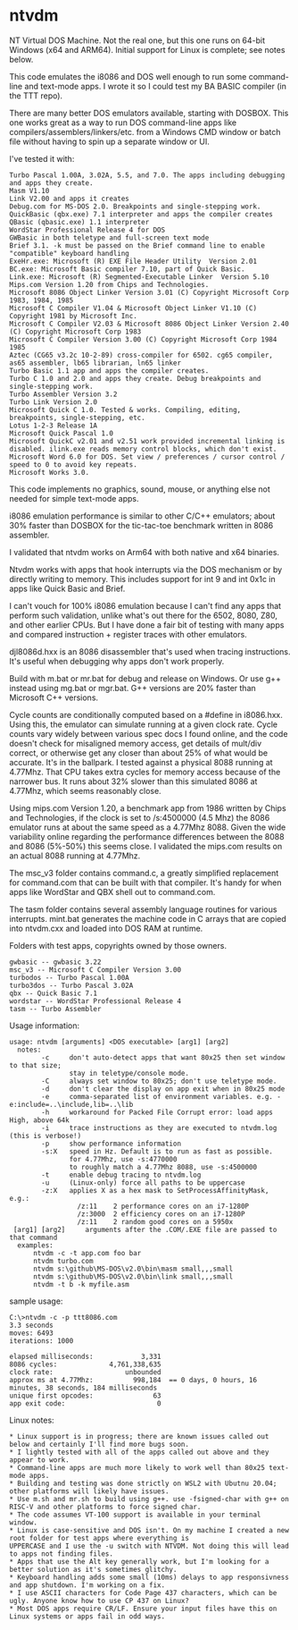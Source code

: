 # ntvdm
NT Virtual DOS Machine. Not the real one, but this one runs on 64-bit Windows (x64 and ARM64). Initial support
for Linux is complete; see notes below.

This code emulates the i8086 and DOS well enough to run some command-line and text-mode apps. I wrote it
so I could test my BA BASIC compiler (in the TTT repo). 

There are many better DOS emulators available, starting with DOSBOX. This one works great as a
way to run DOS command-line apps like compilers/assemblers/linkers/etc. from a Windows CMD
window or batch file without having to spin up a separate window or UI.

I've tested it with:

    Turbo Pascal 1.00A, 3.02A, 5.5, and 7.0. The apps including debugging and apps they create.
    Masm V1.10
    Link V2.00 and apps it creates
    Debug.com for MS-DOS 2.0. Breakpoints and single-stepping work.
    QuickBasic (qbx.exe) 7.1 interpreter and apps the compiler creates
    QBasic (qbasic.exe) 1.1 interpreter
    WordStar Professional Release 4 for DOS
    GWBasic in both teletype and full-screen text mode
    Brief 3.1. -k must be passed on the Brief command line to enable "compatible" keyboard handling
    ExeHr.exe: Microsoft (R) EXE File Header Utility  Version 2.01  
    BC.exe: Microsoft Basic compiler 7.10, part of Quick Basic.
    Link.exe: Microsoft (R) Segmented-Executable Linker  Version 5.10 
    Mips.com Version 1.20 from Chips and Technologies.
    Microsoft 8086 Object Linker Version 3.01 (C) Copyright Microsoft Corp 1983, 1984, 1985
    Microsoft C Compiler V1.04 & Microsoft Object Linker V1.10 (C) Copyright 1981 by Microsoft Inc.
    Microsoft C Compiler V2.03 & Microsoft 8086 Object Linker Version 2.40  (C) Copyright Microsoft Corp 1983
    Microsoft C Compiler Version 3.00 (C) Copyright Microsoft Corp 1984 1985  
    Aztec (CG65 v3.2c 10-2-89) cross-compiler for 6502. cg65 compiler, as65 assembler, lb65 librarian, ln65 linker
    Turbo Basic 1.1 app and apps the compiler creates.
    Turbo C 1.0 and 2.0 and apps they create. Debug breakpoints and single-stepping work.
    Turbo Assembler Version 3.2
    Turbo Link Version 2.0
    Microsoft Quick C 1.0. Tested & works. Compiling, editing, breakpoints, single-stepping, etc.
    Lotus 1-2-3 Release 1A
    Microsoft Quick Pascal 1.0
    Microsoft QuickC v2.01 and v2.51 work provided incremental linking is disabled. ilink.exe reads memory control blocks, which don't exist.
    Microsoft Word 6.0 for DOS. Set view / preferences / cursor control / speed to 0 to avoid key repeats.
    Microsoft Works 3.0.
    
This code implements no graphics, sound, mouse, or anything else not needed for simple text-mode apps.

i8086 emulation performance is similar to other C/C++ emulators; about 30% faster than DOSBOX for the
tic-tac-toe benchmark written in 8086 assembler.

I validated that ntvdm works on Arm64 with both native and x64 binaries.

Ntvdm works with apps that hook interrupts via the DOS mechanism or by directly writing to memory. This
includes support for int 9 and int 0x1c in apps like Quick Basic and Brief.

I can't vouch for 100% i8086 emulation because I can't find any apps that perform such validation, unlike
what's out there for the 6502, 8080, Z80, and other earlier CPUs. But I have done a fair bit of testing 
with many apps and compared instruction + register traces with other emulators.

djl8086d.hxx is an 8086 disassembler that's used when tracing instructions. It's useful when debugging why
apps don't work properly.

Build with m.bat or mr.bat for debug and release on Windows. Or use g++ instead using mg.bat or mgr.bat.
G++ versions are 20% faster than Microsoft C++ versions.

Cycle counts are conditionally computed based on a #define in i8086.hxx. Using this, the emulator can
simulate running at a given clock rate. Cycle counts vary widely between various spec docs I found online,
and the code doesn't check for misaligned memory access, get details of mult/div correct, or otherwise
get any closer than about 25% of what would be accurate. It's in the ballpark. I tested against a physical
8088 running at 4.77Mhz. That CPU takes extra cycles for memory access because of the narrower bus. It runs
about 32% slower than this simulated 8086 at 4.77Mhz, which seems reasonably close.

Using mips.com Version 1.20, a benchmark app from 1986 written by Chips and Technologies, if the clock
is set to /s:4500000 (4.5 Mhz) the 8086 emulator runs at about the same speed as a 4.77Mhz 8088. Given the
wide variability online regarding the performance differences between the 8088 and 8086 (5%-50%) this 
seems close. I validated the mips.com results on an actual 8088 running at 4.77Mhz.

The msc_v3 folder contains command.c, a greatly simplified replacement for command.com that can be built
with that compiler. It's handy for when apps like WordStar and QBX shell out to command.com.

The tasm folder contains several assembly language routines for various interrupts. mint.bat generates
the machine code in C arrays that are copied into ntvdm.cxx and loaded into DOS RAM at runtime.

Folders with test apps, copyrights owned by those owners.

    gwbasic -- gwbasic 3.22
    msc_v3 -- Microsoft C Compiler Version 3.00
    turbodos -- Turbo Pascal 1.00A
    turbo3dos -- Turbo Pascal 3.02A
    qbx -- Quick Basic 7.1
    wordstar -- WordStar Professional Release 4
    tasm -- Turbo Assembler

Usage information:

    usage: ntvdm [arguments] <DOS executable> [arg1] [arg2]
      notes:
            -c     don't auto-detect apps that want 80x25 then set window to that size;
                   stay in teletype/console mode.
            -C     always set window to 80x25; don't use teletype mode.
            -d     don't clear the display on app exit when in 80x25 mode
            -e     comma-separated list of environment variables. e.g. -e:include=..\include,lib=..\lib
            -h     workaround for Packed File Corrupt error: load apps High, above 64k
            -i     trace instructions as they are executed to ntvdm.log (this is verbose!)
            -p     show performance information
            -s:X   speed in Hz. Default is to run as fast as possible.
                   for 4.77Mhz, use -s:4770000
                   to roughly match a 4.77Mhz 8088, use -s:4500000
            -t     enable debug tracing to ntvdm.log
            -u     (Linux-only) force all paths to be uppercase
            -z:X   applies X as a hex mask to SetProcessAffinityMask, e.g.:
                     /z:11    2 performance cores on an i7-1280P
                     /z:3000  2 efficiency cores on an i7-1280P
                     /z:11    2 random good cores on a 5950x
     [arg1] [arg2]     arguments after the .COM/.EXE file are passed to that command
      examples:
          ntvdm -c -t app.com foo bar
          ntvdm turbo.com
          ntvdm s:\github\MS-DOS\v2.0\bin\masm small,,,small
          ntvdm s:\github\MS-DOS\v2.0\bin\link small,,,small
          ntvdm -t b -k myfile.asm
          
sample usage:

    C:\>ntvdm -c -p ttt8086.com
    3.3 seconds
    moves: 6493
    iterations: 1000

    elapsed milliseconds:            3,331
    8086 cycles:             4,761,338,635
    clock rate:                  unbounded
    approx ms at 4.77Mhz:          998,184  == 0 days, 0 hours, 16 minutes, 38 seconds, 184 milliseconds
    unique first opcodes:               63
    app exit code:                       0

Linux notes:

    * Linux support is in progress; there are known issues called out below and certainly I'll find more bugs soon.
    * I lightly tested with all of the apps called out above and they appear to work.
    * Command-line apps are much more likely to work well than 80x25 text-mode apps.
    * Building and testing was done strictly on WSL2 with Ubutnu 20.04; other platforms will likely have issues.
    * Use m.sh and mr.sh to build using g++. use -fsigned-char with g++ on RISC-V and other platforms to force signed char.
    * The code assumes VT-100 support is available in your terminal window.
    * Linux is case-sensitive and DOS isn't. On my machine I created a new root folder for test apps where everything is 
    UPPERCASE and I use the -u switch with NTVDM. Not doing this will lead to apps not finding files.
    * Apps that use the Alt key generally work, but I'm looking for a better solution as it's sometimes glitchy.
    * Keyboard handling adds some small (10ms) delays to app responsivness and app shutdown. I'm working on a fix.
    * I use ASCII characters for Code Page 437 characters, which can be ugly. Anyone know how to use CP 437 on Linux?
    * Most DOS apps require CR/LF. Ensure your input files have this on Linux systems or apps fail in odd ways.

